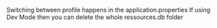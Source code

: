 Switching between profile happens in the application.properties
If using Dev Mode then you can delete the whole ressources.db folder